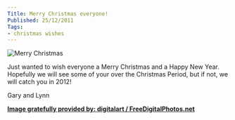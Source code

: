 ```yaml
---
Title: Merry Christmas everyone!
Published: 25/12/2011
Tags:
- christmas wishes
---
```


![Merry Christmas](https://gep13wpstorage.blob.core.windows.net/gep13/2011/12/25/51904w4lb2o5ndv.jpg)

Just wanted to wish everyone a Merry Christmas and a Happy New Year. Hopefully we will see some of your over the Christmas Period, but if not, we will catch you in 2012!

Gary and Lynn

[**Image gratefully provided by: digitalart / FreeDigitalPhotos.net**](http://www.freedigitalphotos.net/images/view_photog.php?photogid=2280)
